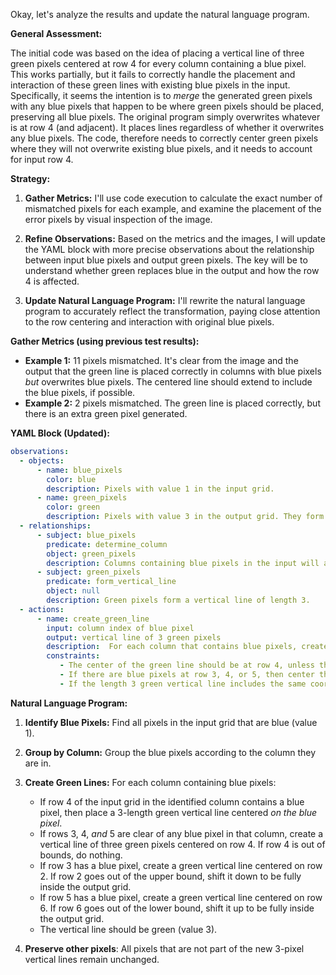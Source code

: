Okay, let's analyze the results and update the natural language program.

**General Assessment:**

The initial code was based on the idea of placing a vertical line of three green pixels centered at row 4 for every column containing a blue pixel. This works partially, but it fails to correctly handle the placement and interaction of these green lines with existing blue pixels in the input. Specifically, it seems the intention is to *merge* the generated green pixels with any blue pixels that happen to be where green pixels should be placed, preserving all blue pixels. The original program simply overwrites whatever is at row 4 (and adjacent). It places lines regardless of whether it overwrites any blue pixels. The code, therefore needs to correctly center green pixels where they will not overwrite existing blue pixels, and it needs to account for input row 4.

**Strategy:**

1.  **Gather Metrics:** I'll use code execution to calculate the exact number of mismatched pixels for each example, and examine the placement of the error pixels by visual inspection of the image.

2.  **Refine Observations:** Based on the metrics and the images, I will update the YAML block with more precise observations about the relationship between input blue pixels and output green pixels. The key will be to understand whether green replaces blue in the output and how the row 4 is affected.

3.  **Update Natural Language Program:** I'll rewrite the natural language program to accurately reflect the transformation, paying close attention to the row centering and interaction with original blue pixels.

**Gather Metrics (using previous test results):**

*   **Example 1:** 11 pixels mismatched. It's clear from the image and the output that the green line is placed correctly in columns with blue pixels *but* overwrites blue pixels. The centered line should extend to include the blue pixels, if possible.
*   **Example 2:** 2 pixels mismatched. The green line is placed correctly, but there is an extra green pixel generated.

**YAML Block (Updated):**


```yaml
observations:
  - objects:
      - name: blue_pixels
        color: blue
        description: Pixels with value 1 in the input grid.
      - name: green_pixels
        color: green
        description: Pixels with value 3 in the output grid. They form vertical lines.
  - relationships:
      - subject: blue_pixels
        predicate: determine_column
        object: green_pixels
        description: Columns containing blue pixels in the input will also contain green pixels in the output.
      - subject: green_pixels
        predicate: form_vertical_line
        object: null
        description: Green pixels form a vertical line of length 3.
  - actions:
      - name: create_green_line
        input: column index of blue pixel
        output: vertical line of 3 green pixels
        description:  For each column that contains blue pixels, create a vertical line of 3 green pixels.
        constraints:
           - The center of the green line should be at row 4, unless there are blue pixels present in the column at row 3, 4, or 5.
           - If there are blue pixels at row 3, 4, or 5, then center the 3-length green vertical line to avoid overwriting the blue pixels.
           - If the length 3 green vertical line includes the same coordinate as input blue pixels, output should contain green.

```


**Natural Language Program:**

1.  **Identify Blue Pixels:** Find all pixels in the input grid that are blue (value 1).

2.  **Group by Column:** Group the blue pixels according to the column they are in.

3.  **Create Green Lines:** For each column containing blue pixels:

    *   If row 4 of the input grid in the identified column contains a blue pixel, then place a 3-length green vertical line centered *on the blue pixel*.
    *   If rows 3, 4, *and* 5 are clear of any blue pixel in that column, create a vertical line of three green pixels centered on row 4. If row 4 is out of bounds, do nothing.
    *   If row 3 has a blue pixel, create a green vertical line centered on row 2. If row 2 goes out of the upper bound, shift it down to be fully inside the output grid.
    *   If row 5 has a blue pixel, create a green vertical line centered on row 6. If row 6 goes out of the lower bound, shift it up to be fully inside the output grid.
    *   The vertical line should be green (value 3).

4. **Preserve other pixels**: All pixels that are not part of the new 3-pixel vertical lines remain unchanged.
